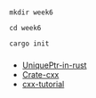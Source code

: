 

### 
`mkdir week6`

`cd week6`

`cargo init`


###
- [UniquePtr-in-rust](https://docs.rs/cxx/latest/cxx/struct.UniquePtr.html#method.as_ref)
- [Crate-cxx](https://docs.rs/cxx/latest/cxx/index.html)
- [cxx-tutorial](https://cxx.rs/tutorial.html)